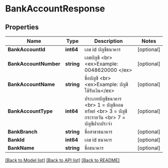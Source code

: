# BankAccountResponse

## Properties

Name | Type | Description | Notes
------------ | ------------- | ------------- | -------------
**BankAccountId** | **int64** | เลข id บัญชีธนาคาร | [optional] 
**BankAccountNumber** | **string** | เลขบัญชี &lt;br&gt; &lt;ex&gt;Example: 0048620000 &lt;/ex&gt; | [optional] 
**BankAccountName** | **string** | ชื่อบัญชี &lt;br&gt; &lt;ex&gt;Example: บัญชีใช้รับเงิน&lt;/ex&gt; | [optional] 
**BankAccountType** | **int64** | ประเภทบัญชีธนาคาร &lt;br&gt; 1 &#x3D; บัญชีออมทรัพย์  &lt;br&gt; 3 &#x3D; บัญชีกระรายวัน &lt;br&gt; 7  &#x3D; บัญชีฝากประจำ | [optional] 
**BankBranch** | **string** | ชื่อสาขาธนาคาร | [optional] 
**BankId** | **int64** | เลข id ธนาคาร | [optional] 
**BankName** | **string** | ชื่อธนาคาร | [optional] 

[[Back to Model list]](../README.md#documentation-for-models) [[Back to API list]](../README.md#documentation-for-api-endpoints) [[Back to README]](../README.md)


